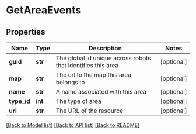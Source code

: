 # GetAreaEvents

## Properties
Name | Type | Description | Notes
------------ | ------------- | ------------- | -------------
**guid** | **str** | The global id unique across robots that identifies this area | [optional] 
**map** | **str** | The url to the map this area belongs to | [optional] 
**name** | **str** | A name associated with this area | [optional] 
**type_id** | **int** | The type of area | [optional] 
**url** | **str** | The URL of the resource | [optional] 

[[Back to Model list]](../README.md#documentation-for-models) [[Back to API list]](../README.md#documentation-for-api-endpoints) [[Back to README]](../README.md)

